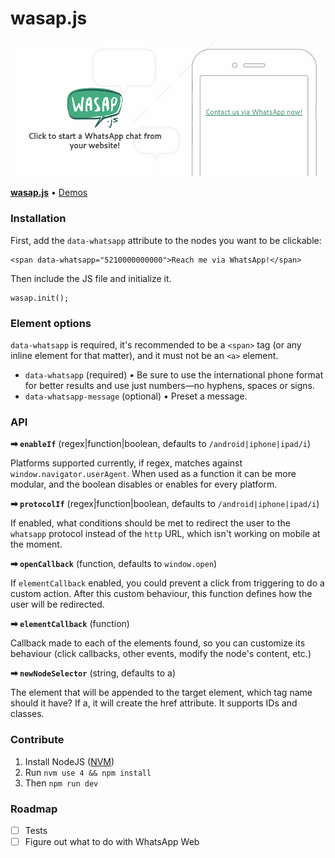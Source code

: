 wasap.js
====

<img src="img/wasapjs.gif" alt="wasap.js" width="565">

[**wasap.js**](https://www.conversabit.com/wasap.js/) • [Demos](https://www.conversabit.com/wasap.js/demos/)

### Installation

First, add the `data-whatsapp` attribute to the nodes you want to be clickable:

```
<span data-whatsapp="5210000000000">Reach me via WhatsApp!</span>
```

Then include the JS file and initialize it.

```
wasap.init();
```

### Element options

`data-whatsapp` is required, it's recommended to be a `<span>` tag (or any inline element for that matter), and it must not be an `<a>` element.

- `data-whatsapp` (required) • Be sure to use the international phone format for better results and use just numbers—no hyphens, spaces or signs.
- `data-whatsapp-message` (optional) • Preset a message.

### API

**➡ `enableIf`** (regex|function|boolean, defaults to `/android|iphone|ipad/i`)

Platforms supported currently, if regex, matches against `window.navigator.userAgent`. When used as a function it can be more modular, and the boolean disables or enables for every platform.

**➡ `protocolIf`** (regex|function|boolean, defaults to `/android|iphone|ipad/i`)

If enabled, what conditions should be met to redirect the user to the `whatsapp` protocol instead of the `http` URL, which isn't working on mobile at the moment.

**➡ `openCallback`** (function, defaults to `window.open`)

If `elementCallback` enabled, you could prevent a click from triggering to do a custom action. After this custom behaviour, this function defines how the user will be redirected.

**➡ `elementCallback`** (function)

Callback made to each of the elements found, so you can customize its behaviour (click callbacks, other events, modify the node's content, etc.)

**➡ `newNodeSelector`** (string, defaults to a)

The element that will be appended to the target element, which tag name should it have? If a, it will create the href attribute. It supports IDs and classes.

### Contribute

1. Install NodeJS ([NVM](https://github.com/creationix/nvm/blob/master/nvm.sh))
2. Run `nvm use 4 && npm install`
3. Then `npm run dev`

### Roadmap

- [ ] Tests
- [ ] Figure out what to do with WhatsApp Web
